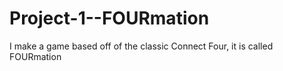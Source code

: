 # Project-1--FOURmation
I make a game based off of the classic Connect Four, it is called FOURmation
